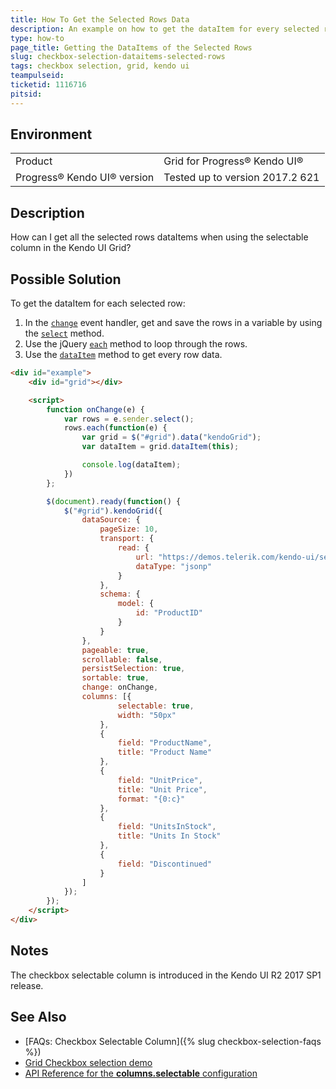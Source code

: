 ```yaml
---
title: How To Get the Selected Rows Data
description: An example on how to get the dataItem for every selected row by using the Change event of the Grid.
type: how-to
page_title: Getting the DataItems of the Selected Rows
slug: checkbox-selection-dataitems-selected-rows
tags: checkbox selection, grid, kendo ui
teampulseid:
ticketid: 1116716
pitsid:
---
```


## Environment
<table>
 <tr>
  <td>Product</td>
  <td>Grid for Progress® Kendo UI®</td>
 </tr>
 <tr>
  <td>Progress® Kendo UI® version</td>
  <td>Tested up to version 2017.2 621</td>
 </tr>
</table>


## Description

How can I get all the selected rows dataItems when using the selectable column in the Kendo UI Grid?

## Possible Solution

To get the dataItem for each selected row:

1. In the [`change`](http://docs.telerik.com/kendo-ui/api/javascript/ui/grid#events-change) event handler, get and save the rows in a variable by using the [`select`](http://docs.telerik.com/kendo-ui/api/javascript/ui/grid#methods-select) method.
1. Use the jQuery [`each`](https://api.jquery.com/each/) method to loop through the rows.
1. Use the [`dataItem`](http://docs.telerik.com/kendo-ui/api/javascript/ui/grid#methods-dataItem) method to get every row data.

```html
<div id="example">
    <div id="grid"></div>

    <script>
        function onChange(e) {
            var rows = e.sender.select();
            rows.each(function(e) {
                var grid = $("#grid").data("kendoGrid");
                var dataItem = grid.dataItem(this);

                console.log(dataItem);
            })
        };

        $(document).ready(function() {
            $("#grid").kendoGrid({
                dataSource: {
                    pageSize: 10,
                    transport: {
                        read: {
                            url: "https://demos.telerik.com/kendo-ui/service/Products",
                            dataType: "jsonp"
                        }
                    },
                    schema: {
                        model: {
                            id: "ProductID"
                        }
                    }
                },
                pageable: true,
                scrollable: false,
                persistSelection: true,
                sortable: true,
                change: onChange,
                columns: [{
                        selectable: true,
                        width: "50px"
                    },
                    {
                        field: "ProductName",
                        title: "Product Name"
                    },
                    {
                        field: "UnitPrice",
                        title: "Unit Price",
                        format: "{0:c}"
                    },
                    {
                        field: "UnitsInStock",
                        title: "Units In Stock"
                    },
                    {
                        field: "Discontinued"
                    }
                ]
            });
        });
    </script>
</div>
```

## Notes

The checkbox selectable column is introduced in the Kendo UI R2 2017 SP1 release.

## See Also

* [FAQs: Checkbox Selectable Column]({% slug checkbox-selection-faqs %})
* [Grid Checkbox selection demo](http://demos.telerik.com/kendo-ui/grid/checkbox-selection)
* [API Reference for the **columns.selectable** configuration](http://docs.telerik.com/kendo-ui/api/javascript/ui/grid#configuration-columns.selectable)